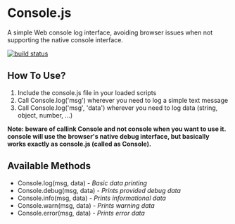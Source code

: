 Console.js
==========

A simple Web console log interface, avoiding browser issues when not supporting the native console interface.

[![build status](https://ci.frenchtouch.pro/projects/9/status.png?ref=master)](https://ci.frenchtouch.pro/projects/9?ref=master)


## How To Use?

1. Include the console.js file in your loaded scripts
2. Call Console.log('msg') wherever you need to log a simple text message
3. Call Console.log('msg', 'data') wherever you need to log data (string, object, number, ...)

**Note: beware of callink Console and not console when you want to use it. console will use the browser's native debug interface, but basically works exactly as console.js (called as Console).**

## Available Methods

* Console.log(msg, data) - *Basic data printing*
* Console.debug(msg, data) - *Prints provided debug data*
* Console.info(msg, data) - *Prints informational data*
* Console.warn(msg, data) - *Prints warning data*
* Console.error(msg, data) - *Prints error data*